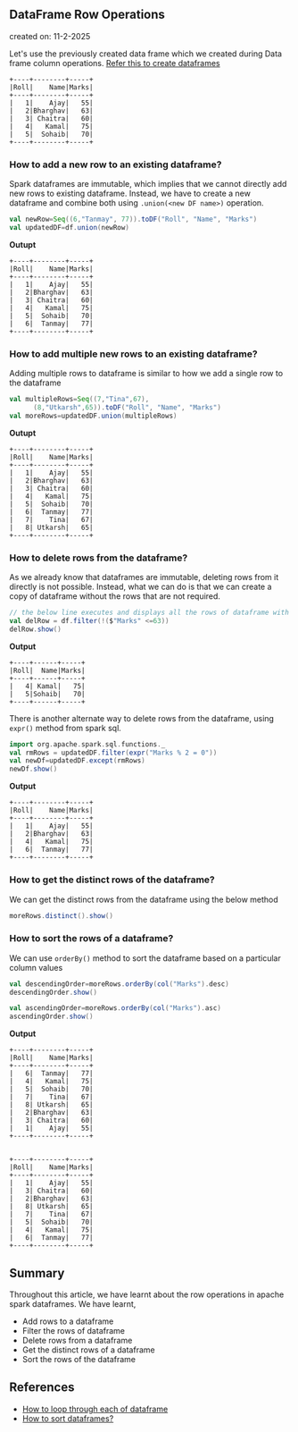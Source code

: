 ## DataFrame Row Operations

created on: 11-2-2025

Let's use the previously created data frame which we created during Data frame column operations. [Refer this to create dataframes](scala/DFColumn.md)

```text
+----+--------+-----+
|Roll|    Name|Marks|
+----+--------+-----+
|   1|    Ajay|   55|
|   2|Bharghav|   63|
|   3| Chaitra|   60|
|   4|   Kamal|   75|
|   5|  Sohaib|   70|
+----+--------+-----+
```
### How to add a new row to an existing dataframe?
Spark dataframes are immutable, which implies that we cannot directly add new rows to existing dataframe. Instead, we have to create a new dataframe and combine both using `.union(<new DF name>)` operation.
```scala
val newRow=Seq((6,"Tanmay", 77)).toDF("Roll", "Name", "Marks")
val updatedDF=df.union(newRow)
```
**Outupt**
```text
+----+--------+-----+
|Roll|    Name|Marks|
+----+--------+-----+
|   1|    Ajay|   55|
|   2|Bharghav|   63|
|   3| Chaitra|   60|
|   4|   Kamal|   75|
|   5|  Sohaib|   70|
|   6|  Tanmay|   77|
+----+--------+-----+
```
### How to add multiple new rows to an existing dataframe?
Adding multiple rows to dataframe is similar to how we add a single row to the dataframe
```scala
val multipleRows=Seq((7,"Tina",67),
      (8,"Utkarsh",65)).toDF("Roll", "Name", "Marks")
val moreRows=updatedDF.union(multipleRows)
```
**Outupt**
```text
+----+--------+-----+
|Roll|    Name|Marks|
+----+--------+-----+
|   1|    Ajay|   55|
|   2|Bharghav|   63|
|   3| Chaitra|   60|
|   4|   Kamal|   75|
|   5|  Sohaib|   70|
|   6|  Tanmay|   77|
|   7|    Tina|   67|
|   8| Utkarsh|   65|
+----+--------+-----+
```
### How to delete rows from the dataframe?
As we already know that dataframes are immutable, deleting rows from it directly is not possible.
Instead, what we can do is that we can create a copy of dataframe without the rows that are not required.

```scala
// the below line executes and displays all the rows of dataframe with Marks greater than 63
val delRow = df.filter(!($"Marks" <=63))
delRow.show()
```
**Output**
```text
+----+------+-----+
|Roll|  Name|Marks|
+----+------+-----+
|   4| Kamal|   75|
|   5|Sohaib|   70|
+----+------+-----+
```
There is another alternate way to delete rows from the dataframe, using `expr()` method from spark sql.
```scala
import org.apache.spark.sql.functions._
val rmRows = updatedDF.filter(expr("Marks % 2 = 0"))
val newDf=updatedDF.except(rmRows)
newDf.show()
```
**Output**
```text
+----+--------+-----+
|Roll|    Name|Marks|
+----+--------+-----+
|   1|    Ajay|   55|
|   2|Bharghav|   63|
|   4|   Kamal|   75|
|   6|  Tanmay|   77|
+----+--------+-----+
```
### How to get the distinct rows of the dataframe?
We can get the distinct rows from the dataframe using the below method
```scala
moreRows.distinct().show()
```

### How to sort the rows of a dataframe?
We can use `orderBy()` method to sort the dataframe based on a particular column values
```scala
val descendingOrder=moreRows.orderBy(col("Marks").desc)
descendingOrder.show()

val ascendingOrder=moreRows.orderBy(col("Marks").asc)
ascendingOrder.show()
```
**Output**
```text
+----+--------+-----+
|Roll|    Name|Marks|
+----+--------+-----+
|   6|  Tanmay|   77|
|   4|   Kamal|   75|
|   5|  Sohaib|   70|
|   7|    Tina|   67|
|   8| Utkarsh|   65|
|   2|Bharghav|   63|
|   3| Chaitra|   60|
|   1|    Ajay|   55|
+----+--------+-----+


+----+--------+-----+
|Roll|    Name|Marks|
+----+--------+-----+
|   1|    Ajay|   55|
|   3| Chaitra|   60|
|   2|Bharghav|   63|
|   8| Utkarsh|   65|
|   7|    Tina|   67|
|   5|  Sohaib|   70|
|   4|   Kamal|   75|
|   6|  Tanmay|   77|
+----+--------+-----+
```

## Summary 
Throughout this article, we have learnt about the row operations in apache spark dataframes. We have learnt,
- Add rows to a dataframe
- Filter the rows of dataframe
- Delete rows from a dataframe
- Get the distinct rows of a dataframe
- Sort the rows of the dataframe

## References
- [How to loop through each of dataframe](https://stackoverflow.com/questions/36349281/how-to-loop-through-each-row-of-dataframe-in-pyspark)
- [How to sort dataframes?](https://spark.apache.org/docs/latest/api/python/reference/pyspark.sql/api/pyspark.sql.DataFrame.sort.html)
